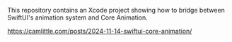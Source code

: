 This repository contains an Xcode project showing how to bridge between SwiftUI's animation system and Core Animation.

https://camlittle.com/posts/2024-11-14-swiftui-core-animation/
